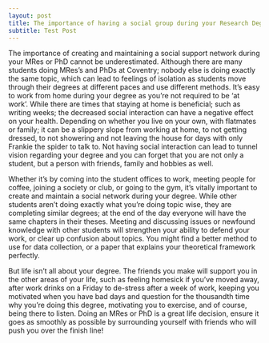 ```yaml
---
layout: post
title: The importance of having a social group during your Research Degree.
subtitle: Test Post
---
```


The importance of creating and maintaining a social support network during your MRes or PhD cannot be underestimated. Although there are many students doing MRes’s and PhDs at Coventry; nobody else is doing exactly the same topic, which can lead to feelings of isolation as students move through their degrees at different paces and use different methods. It’s easy to work from home during your degree as you’re not required to be ‘at work’. While there are times that staying at home is beneficial; such as writing weeks; the decreased social interaction can have a negative effect on your health. Depending on whether you live on your own, with flatmates or family; it can be a slippery slope from working at home, to not getting dressed, to not showering and not leaving the house for days with only Frankie the spider to talk to. Not having social interaction can lead to tunnel vision regarding your degree and you can forget that you are not only a student, but a person with friends, family and hobbies as well. 

Whether it’s by coming into the student offices to work, meeting people for coffee, joining a society or club, or going to the gym, it’s vitally important to create and maintain a social network during your degree. While other students aren’t doing exactly what you’re doing topic wise, they are completing similar degrees; at the end of the day everyone will have the same chapters in their theses. Meeting and discussing issues or newfound knowledge with other students will strengthen your ability to defend your work, or clear up confusion about topics. You might find a better method to use for data collection, or a paper that explains your theoretical framework perfectly.

But life isn’t all about your degree. The friends you make will support you in the other areas of your life, such as feeling homesick if you’ve moved away, after work drinks on a Friday to de-stress after a week of work, keeping you motivated when you have bad days and question for the thousandth time why you’re doing this degree, motivating you to exercise, and of course, being there to listen. Doing an MRes or PhD is a great life decision, ensure it goes as smoothly as possible by surrounding yourself with friends who will push you over the finish line!
